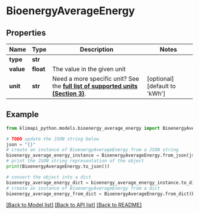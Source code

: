 # BioenergyAverageEnergy


## Properties

Name | Type | Description | Notes
------------ | ------------- | ------------- | -------------
**type** | **str** |  | 
**value** | **float** | The value in the given unit | 
**unit** | **str** | Need a more specific unit? See the **[full list of supported units (Section 3)](https://convert.js.org/types/_unitsbymeasureraw)**. | [optional] [default to 'kWh']

## Example

```python
from klimapi_python.models.bioenergy_average_energy import BioenergyAverageEnergy

# TODO update the JSON string below
json = "{}"
# create an instance of BioenergyAverageEnergy from a JSON string
bioenergy_average_energy_instance = BioenergyAverageEnergy.from_json(json)
# print the JSON string representation of the object
print(BioenergyAverageEnergy.to_json())

# convert the object into a dict
bioenergy_average_energy_dict = bioenergy_average_energy_instance.to_dict()
# create an instance of BioenergyAverageEnergy from a dict
bioenergy_average_energy_from_dict = BioenergyAverageEnergy.from_dict(bioenergy_average_energy_dict)
```
[[Back to Model list]](../README.md#documentation-for-models) [[Back to API list]](../README.md#documentation-for-api-endpoints) [[Back to README]](../README.md)


